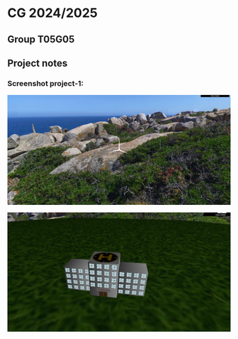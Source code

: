 # CG 2024/2025

## Group T05G05

## Project notes

### Screenshot project-1:

![Screenshot 1](screenshots/project-t05g05-1.png)

![Screenshot 2](screenshots/project-t05g05-2.png)
